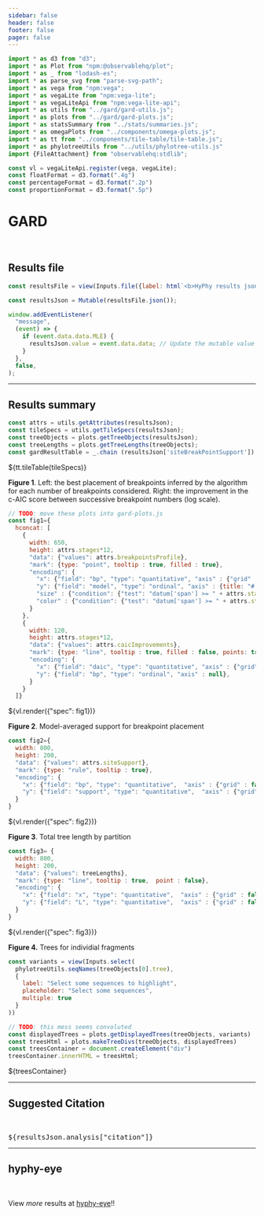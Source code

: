 ```yaml
---
sidebar: false
header: false
footer: false
pager: false
---
```


```js
import * as d3 from "d3";
import * as Plot from "npm:@observablehq/plot";
import * as _ from "lodash-es";
import * as parse_svg from "parse-svg-path";
import * as vega from "npm:vega";
import * as vegaLite from "npm:vega-lite";
import * as vegaLiteApi from "npm:vega-lite-api";
import * as utils from "../gard/gard-utils.js";
import * as plots from "../gard/gard-plots.js";
import * as statsSummary from "../stats/summaries.js";
import * as omegaPlots from "../components/omega-plots.js";
import * as tt from "../components/tile-table/tile-table.js";
import * as phylotreeUtils from "../utils/phylotree-utils.js"
import {FileAttachment} from "observablehq:stdlib";
```

```js
const vl = vegaLiteApi.register(vega, vegaLite);
const floatFormat = d3.format(".4g")
const percentageFormat = d3.format(".2p")
const proportionFormat = d3.format(".5p")
```

# GARD
<br>

## Results file

```js
const resultsFile = view(Inputs.file({label: html`<b>HyPhy results json:</b>`, accept: ".json", required: true}));
```

```js
const resultsJson = Mutable(resultsFile.json());
```

```js
window.addEventListener(
  "message",
  (event) => {
    if (event.data.data.MLE) {
      resultsJson.value = event.data.data; // Update the mutable value
    }
  },
  false,
);
```
<hr>

## Results summary

```js
const attrs = utils.getAttributes(resultsJson);
const tileSpecs = utils.getTileSpecs(resultsJson);
const treeObjects = plots.getTreeObjects(resultsJson);
const treeLengths = plots.getTreeLengths(treeObjects);
const gardResultTable = _.chain (resultsJson['siteBreakPointSupport']).toPairs().map ((d)=>{return {'site' : +d[0], 'support' : d[1]}}).value();
```

<div>${tt.tileTable(tileSpecs)}</div>

**Figure 1**. Left: the best placement of breakpoints inferred by the algorithm for each number of breakpoints considered. Right: the improvement in the c-AIC score between successive breakpoint numbers (log scale).

```js
// TODO: move these plots into gard-plots.js
const fig1={
  hconcat: [
    {
      width: 650,
      height: attrs.stages*12,
      "data": {"values": attrs.breakpointsProfile},
      "mark": {type: "point", tooltip : true, filled : true},
      "encoding": {
        "x": {"field": "bp", "type": "quantitative", "axis" : {"grid" : false, "title" : "Coordinate"}},
        "y": {"field": "model", "type": "ordinal", "axis" : {title: "# breakpoints"}},
        "size" : {"condition": {"test": "datum['span'] >= " + attrs.stages/2, "value": "64"}, "value": "16"},
        "color" : {"condition": {"test": "datum['span'] >= " + attrs.stages/2, "value": "firebrick"}, "value": "gray"}
      }
    },
    {
      width: 120,
      height: attrs.stages*12,
      "data": {"values": attrs.caicImprovements},
      "mark": {type: "line", tooltip : true, filled : false, points: true},
      "encoding": {
        "x": {"field": "daic", "type": "quantitative", "axis" : {"grid" : false, "title" : "Delta c-AIC"}, scale : {"type" : "log"}},
        "y": {"field": "bp", "type": "ordinal", "axis" : null},
      }
    }
  ]}
```
<div>${vl.render({"spec": fig1})}</div>

**Figure 2**. Model-averaged support for breakpoint placement

```js
const fig2={
  width: 800,
  height: 200,
  "data": {"values": attrs.siteSupport},
  "mark": {type: "rule", tooltip : true},
  "encoding": {
    "x": {"field": "bp", "type": "quantitative",  "axis" : {"grid" : false, title : "coordinate"}},
    "y": {"field": "support", "type": "quantitative",  "axis" : {"grid" : false, title : "Model averaged support"}},
  }
}
```
<div>${vl.render({"spec": fig2})}</div>

**Figure 3**. Total tree length by partition

```js
const fig3= {
  width: 800,
  height: 200,
  "data": {"values": treeLengths},
  "mark": {type: "line", tooltip : true,  point : false},
  "encoding": {
    "x": {"field": "x", "type": "quantitative",  "axis" : {"grid" : false, title : "Coordinate"}},
    "y": {"field": "L", "type": "quantitative",  "axis" : {"grid" : false, title : "Total tree length"}, "scale" : {"type" :"sqrt"}},
  }
}
```
<div>${vl.render({"spec": fig3})}</div>

**Figure 4.** Trees for individial fragments

```js
const variants = view(Inputs.select(
  phylotreeUtils.seqNames(treeObjects[0].tree),
  {
    label: "Select some sequences to highlight",
    placeholder: "Select some sequences",
    multiple: true
  }
))
```

```js
// TODO: this mess seems convoluted
const displayedTrees = plots.getDisplayedTrees(treeObjects, variants)
const treesHtml = plots.makeTreeDivs(treeObjects, displayedTrees)
const treesContainer = document.createElement("div")
treesContainer.innerHTML = treesHtml;
```
<link rel=stylesheet href='https://cdn.jsdelivr.net/npm/phylotree@0.1/phylotree.css'>
<div>${treesContainer}</div>

<hr>

## Suggested Citation

<br>
<p><tt>${resultsJson.analysis["citation"]}</tt></p>

<hr>

## hyphy-eye

<br>

View _more_ results at [hyphy-eye](/)!!